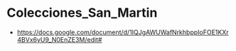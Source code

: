 # Colecciones_San_Martin

* https://docs.google.com/document/d/1IQJgAWUWafNrkhbppIoFOE1KXr4BVx6yU9_N0EnZE3M/edit#
